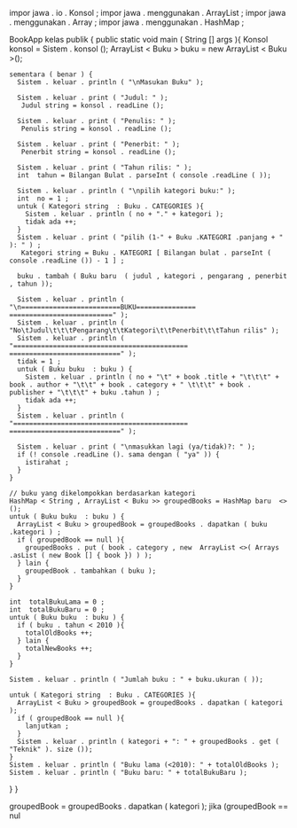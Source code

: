 impor  jawa . io . Konsol ;
impor  jawa . menggunakan . ArrayList ;
impor  jawa . menggunakan . Array ;
impor  jawa . menggunakan . HashMap ;

 BookApp kelas  publik {
  public  static  void  main ( String [] args ){
    Konsol  konsol = Sistem . konsol ();
    ArrayList < Buku > buku = new  ArrayList < Buku >();

    sementara ( benar ) {
      Sistem . keluar . println ( "\nMasukan Buku" );

      Sistem . keluar . print ( "Judul: " );
       Judul string = konsol . readLine ();

      Sistem . keluar . print ( "Penulis: " );
       Penulis string = konsol . readLine ();

      Sistem . keluar . print ( "Penerbit: " );
       Penerbit string = konsol . readLine ();

      Sistem . keluar . print ( "Tahun rilis: " );
      int  tahun = Bilangan Bulat . parseInt ( console .readLine ( ));

      Sistem . keluar . println ( "\npilih kategori buku:" );
      int  no = 1 ;
      untuk ( Kategori string  : Buku . CATEGORIES ){
        Sistem . keluar . println ( no + "." + kategori );
        tidak ada ++;
      }
      Sistem . keluar . print ( "pilih (1-" + Buku .KATEGORI .panjang + " ): " ) ;
       Kategori string = Buku . KATEGORI [ Bilangan bulat . parseInt ( console .readLine ()) - 1 ] ;

      buku . tambah ( Buku baru  ( judul , kategori , pengarang , penerbit , tahun ));

      Sistem . keluar . println ( "\n=========================BUKU=============== ==========================" );
      Sistem . keluar . println ( "No\tJudul\t\t\tPengarang\t\tKategori\t\tPenerbit\t\tTahun rilis" );
      Sistem . keluar . println ( "============================================ ============================" );
      tidak = 1 ;
      untuk ( Buku buku  : buku ) {
        Sistem . keluar . println ( no + "\t" + book .title + "\t\t\t" + book . author + "\t\t" + book . category + " \t\t\t" + book . publisher + "\t\t\t" + buku .tahun ) ;
        tidak ada ++;
      }
      Sistem . keluar . println ( "============================================ ============================" );

      Sistem . keluar . print ( "\nmasukkan lagi (ya/tidak)?: " );
      if (! console .readLine (). sama dengan ( "ya" )) {
        istirahat ;
      }
    }

    // buku yang dikelompokkan berdasarkan kategori
    HashMap < String , ArrayList < Buku >> groupedBooks = HashMap baru  <>();
    untuk ( Buku buku  : buku ) {
      ArrayList < Buku > groupedBook = groupedBooks . dapatkan ( buku .kategori ) ;
      if ( groupedBook == null ){
        groupedBooks . put ( book . category , new  ArrayList <>( Arrays .asList ( new Book [] { book }) ) ); 
      } lain {
        groupedBook . tambahkan ( buku );
      }
    }

    int  totalBukuLama = 0 ;
    int  totalBukuBaru = 0 ;
    untuk ( Buku buku  : buku ) {
      if ( buku . tahun < 2010 ){
        totalOldBooks ++;
      } lain {
        totalNewBooks ++;
      }
    }

    Sistem . keluar . println ( "Jumlah buku : " + buku.ukuran ( ));

    untuk ( Kategori string  : Buku . CATEGORIES ){
      ArrayList < Buku > groupedBook = groupedBooks . dapatkan ( kategori );
      if ( groupedBook == null ){
        lanjutkan ;
      }
      Sistem . keluar . println ( kategori + ": " + groupedBooks . get ( "Teknik" ). size ());
    }
    Sistem . keluar . println ( "Buku lama (<2010): " + totalOldBooks );
    Sistem . keluar . println ( "Buku baru: " + totalBukuBaru );
  }
}

groupedBook = groupedBooks . dapatkan ( kategori ); jika (groupedBook == nul
